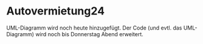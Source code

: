 # Autovermietung24
UML-Diagramm wird noch heute hinzugefügt. Der Code (und evtl. das UML-Diagramm) wird noch bis Donnerstag Abend erweitert.
